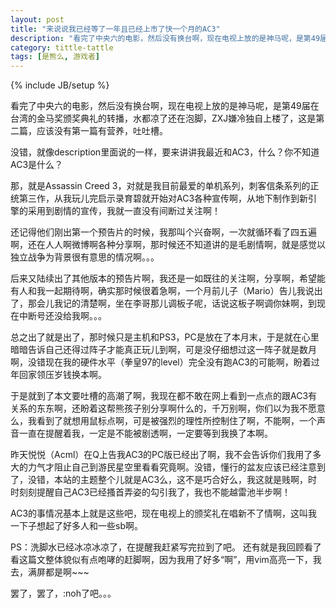 ```yaml
---
layout: post
title: "来说说我已经等了一年且已经上市了快一个月的AC3"
description: "看完了中央六的电影，然后没有换台啊，现在电视上放的是神马呢，是第49届在台湾的金马奖颁奖典礼的转播，水都凉了还在泡脚，ZXJ嫌冷独自上楼了，这是第二篇，应该没有第一篇有营养，吐吐槽。"
category: tittle-tattle
tags: [是熊么, 游戏者]
---
```

{% include JB/setup %}

看完了中央六的电影，然后没有换台啊，现在电视上放的是神马呢，是第49届在台湾的金马奖颁奖典礼的转播，水都凉了还在泡脚，ZXJ嫌冷独自上楼了，这是第二篇，应该没有第一篇有营养，吐吐槽。

没错，就像description里面说的一样，要来讲讲我最近和AC3，什么？你不知道AC3是什么？

那，就是Assassin Creed 3，对就是我目前最爱的单机系列，刺客信条系列的正统第三作，从我玩儿完启示录育碧就开始对AC3各种宣传啊，从地下制作到新引擎的采用到剧情的宣传，我就一直没有间断过关注啊！

还记得他们刚出第一个预告片的时候，我那叫个兴奋啊，一次就循环看了四五遍啊，还在人人啊微博啊各种分享啊，那时候还不知道讲的是毛剧情啊，就是感觉以独立战争为背景很有意思的情况啊。。。

后来又陆续出了其他版本的预告片啊，我还是一如既往的关注啊，分享啊，希望能有人和我一起期待啊，确实那时候很着急啊，一个月前儿子（Mario）告儿我说出了，那会儿我记的清楚啊，坐在李哥那儿调板子呢，话说这板子啊调你妹啊，到现在中断号还没给我啊。。。

总之出了就是出了，那时候只是主机和PS3，PC是放在了本月末，于是就在心里暗暗告诉自己还得过阵子才能真正玩儿到啊，可是没仔细想过这一阵子就是数月啊，没错现在我的硬件水平（拳皇97的level）完全没有跑AC3的可能啊，盼着过年回家领压岁钱换本啊。

于是就到了本文要吐槽的高潮了啊，我现在都不敢在网上看到一点点的跟AC3有关系的东东啊，还盼着这帮熊孩子别分享啊什么的，千万别啊，你们以为我不愿意么，我看到了就想用鼠标点啊，可是被强烈的理性所控制住了啊，不能啊，一个声音一直在提醒着我，一定是不能被剧透啊，一定要等到我换了本啊。

昨天悦悦（Acml）在Q上告我AC3的PC版已经出了啊，我不会告诉你们我用了多大的力气才阻止自己到游民星空里看看究竟啊。没错，懂行的盆友应该已经注意到了，没错，本站的主题整个儿就是AC3么，这不是巧合好么，我这就是贱啊，时时刻刻提醒自己AC3已经搔首弄姿的勾引我了，我也不能越雷池半步啊！

AC3的事情况基本上就是这些吧，现在电视上的颁奖礼在唱新不了情啊，这叫我一下子想起了好多人和一些sb啊。

PS：洗脚水已经冰凉冰凉了，在提醒我赶紧写完拉到了吧。
还有就是我回顾看了看这篇文整体貌似有点咆哮的赶脚啊，因为我用了好多“啊”，用vim高亮一下，我去，满屏都是啊~~~

罢了，罢了，:noh了吧。。。
